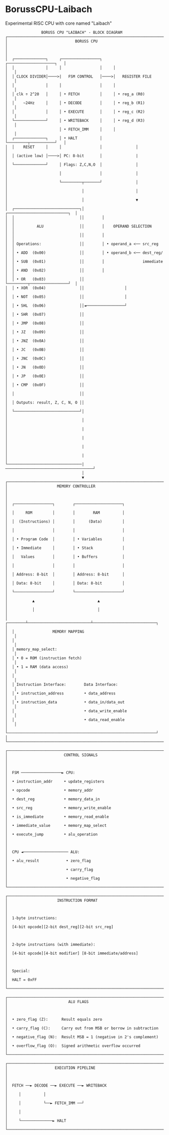 # BorussCPU-Laibach
Experimental RISC CPU with core named "Laibach"

                    BORUSS CPU "LAIBACH" - BLOCK DIAGRAM
    ┌─────────────────────────────────────────────────────────────────────────┐
    │                              BORUSS CPU                                 │
    │                                                                         │
    │  ┌──────────────┐     ┌─────────────────┐     ┌─────────────────────┐   │
    │  │              │     │                 │     │                     │   │
    │  │ CLOCK DIVIDER│────>|   FSM CONTROL   │────>│   REGISTER FILE     │   │
    │  │              │     │                 │     │                     │   │
    │  │ clk ÷ 2^20   │     │ • FETCH         │     │ • reg_a (R0)        │   │
    │  │    ~24Hz     │     │ • DECODE        │     │ • reg_b (R1)        │   │
    │  │              │     │ • EXECUTE       │     │ • reg_c (R2)        │   │
    │  └──────────────┘     │ • WRITEBACK     │     │ • reg_d (R3)        │   │
    │                       │ • FETCH_IMM     │     │                     │   │
    │  ┌──────────────┐     │ • HALT          │     └─────────┬───────────┘   │
    │  │    RESET     │     │                 │               │               │
    │  │ (active low) │────>│ PC: 8-bit       │               |               │
    │  └──────────────┘     │ Flags: Z,C,N,O  │               │               │
    │                       │                 │               │               │
    │                       └─────────┬───────┘               │               │
    │                                 │                       │               │
    │                                 │                       ▼               │
    │  ┌─────────────────────────────┐│        ┌───────────────────────────┐  │
    │  │                             ││        │                           │  │
    │  │          ALU                ││        │    OPERAND SELECTION      │  │
    │  │                             ││        │                           │  │
    │  │ Operations:                 ││        │ • operand_a <── src_reg   │  │
    │  │ • ADD  (0x00)               ││        │ • operand_b <── dest_reg/ │  │
    │  │ • SUB  (0x01)               ││        │                 immediate │  │
    │  │ • AND  (0x02)               ││        │                           │  │
    │  │ • OR   (0x03)               ││        └─────────┬─────────────────┘  │
    │  │ • XOR  (0x04)               ││                  │                    │
    │  │ • NOT  (0x05)               ││                  │                    │
    │  │ • SHL  (0x06)               ││◄─────────────────┘                    │
    │  │ • SHR  (0x07)               ││                                       │
    │  │ • JMP  (0x08)               ││                                       │
    │  │ • JZ   (0x09)               ││                                       │
    │  │ • JNZ  (0x0A)               ││                                       │
    │  │ • JC   (0x0B)               ││                                       │
    │  │ • JNC  (0x0C)               ││                                       │
    │  │ • JN   (0x0D)               ││                                       │
    │  │ • JP   (0x0E)               ││                                       │
    │  │ • CMP  (0x0F)               ││                                       │
    │  │                             ││                                       │
    │  │ Outputs: result, Z, C, N, O ││                                       │
    │  └─────────────────────────────┘│                                       │
    │                                 │                                       │
    │                                 |                                       │
    │                                 |                                       │
    │                                 |                                       │
    │                                 |                                       │
    └─────────────────────────────────|───────────────────────────────────────┘
                                      │
                                      ▼
    ┌─────────────────────────────────────────────────────────────────────────┐
    │                      MEMORY CONTROLLER                                  │
    │                                                                         │
    │  ┌─────────────────┐        ┌─────────────────────┐                     │
    │  │     ROM         │        │        RAM          │                     │
    │  │  (Instructions) │        │      (Data)         │                     │
    │  │                 │        │                     │                     │
    │  │ • Program Code  │        │ • Variables         │                     │
    │  │ • Immediate     │        │ • Stack             │                     │
    │  │   Values        │        │ • Buffers           │                     │
    │  │                 │        │                     │                     │
    │  │ Address: 8-bit  │        │ Address: 8-bit      │                     │
    │  │ Data: 8-bit     │        │ Data: 8-bit         │                     │
    │  └─────────────────┘        └─────────────────────┘                     │
    │           ▲                            ▲                                │
    │           │                            │                                │
    │  ┌────────┴────────────────────────────┴────────────────────────────┐   │
    │  │                 MEMORY MAPPING                                   │   │
    │  │                                                                  │   │
    │  │ memory_map_select:                                               │   │
    │  │ • 0 = ROM (instruction fetch)                                    │   │
    │  │ • 1 = RAM (data access)                                          │   │
    │  │                                                                  │   │
    │  │ Instruction Interface:        Data Interface:                    │   │
    │  │ • instruction_address         • data_address                     │   │
    │  │ • instruction_data            • data_in/data_out                 │   │
    │  │                               • data_write_enable                │   │
    │  │                               • data_read_enable                 │   │
    │  └──────────────────────────────────────────────────────────────────┘   │
    └─────────────────────────────────────────────────────────────────────────┘

    ┌─────────────────────────────────────────────────────────────────────────┐
    │                         CONTROL SIGNALS                                 │
    │                                                                         │
    │  FSM ──────────────────► CPU:                                           │
    │  • instruction_addr     • update_registers                              │
    │  • opcode               • memory_addr                                   │
    │  • dest_reg             • memory_data_in                                │
    │  • src_reg              • memory_write_enable                           │
    │  • is_immediate         • memory_read_enable                            │
    │  • immediate_value      • memory_map_select                             │
    │  • execute_jump         • alu_operation                                 │
    │                                                                         │
    │  CPU ◄──────────────────── ALU:                                         │
    │  • alu_result            • zero_flag                                    │
    │                          • carry_flag                                   │
    │                          • negative_flag                                │
    └─────────────────────────────────────────────────────────────────────────┘

    ┌─────────────────────────────────────────────────────────────────────────┐
    │                      INSTRUCTION FORMAT                                 │
    │                                                                         │
    │  1-byte instructions:                                                   │
    │  [4-bit opcode][2-bit dest_reg][2-bit src_reg]                          │
    │                                                                         │
    │  2-byte instructions (with immediate):                                  │
    │  [4-bit opcode][4-bit modifier] [8-bit immediate/address]               │
    │                                                                         │
    │  Special:                                                               │
    │  HALT = 0xFF                                                            │
    └─────────────────────────────────────────────────────────────────────────┘

    ┌─────────────────────────────────────────────────────────────────────────┐
    │                           ALU FLAGS                                     │
    │                                                                         │
    │  • zero_flag (Z):      Result equals zero                               │
    │  • carry_flag (C):     Carry out from MSB or borrow in subtraction      │
    │  • negative_flag (N):  Result MSB = 1 (negative in 2's complement)      │
    │  • overflow_flag (O):  Signed arithmetic overflow occurred              │
    └─────────────────────────────────────────────────────────────────────────┘

    ┌─────────────────────────────────────────────────────────────────────────┐
    │                     EXECUTION PIPELINE                                  │
    │                                                                         │
    │  FETCH ──► DECODE ──► EXECUTE ──► WRITEBACK                             │
    │     │          │                                                        │
    │     │          └──► FETCH_IMM ──┘                                       │
    │     │                                                                   │
    │     └──────────────► HALT                                               │
    └─────────────────────────────────────────────────────────────────────────┘
